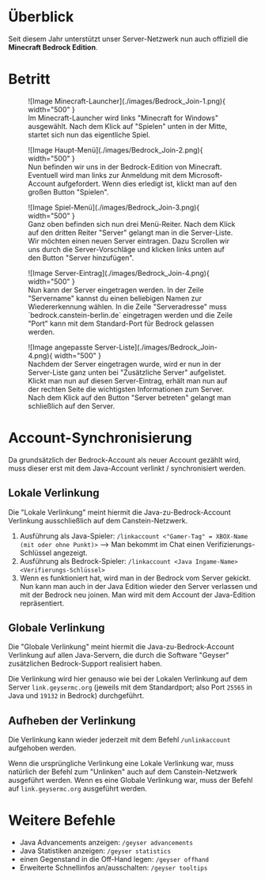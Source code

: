 # Überblick
Seit diesem Jahr unterstützt unser Server-Netzwerk nun auch offiziell die **Minecraft Bedrock Edition**.

# Betritt

<figure markdown>
  ![Image Minecraft-Launcher](./images/Bedrock_Join-1.png){ width="500" }
  <figcaption>Im Minecraft-Launcher wird links "Minecraft for Windows" ausgewählt. Nach dem Klick auf "Spielen" unten in der Mitte, startet sich nun das eigentliche Spiel.</figcaption>
</figure>

<figure markdown>
  ![Image Haupt-Menü](./images/Bedrock_Join-2.png){ width="500" }
  <figcaption>Nun befinden wir uns in der Bedrock-Edition von Minecraft. Eventuell wird man links zur Anmeldung mit dem Microsoft-Account aufgefordert. Wenn dies erledigt ist, klickt man auf den großen Button "Spielen".</figcaption>
</figure>

<figure markdown>
  ![Image Spiel-Menü](./images/Bedrock_Join-3.png){ width="500" }
  <figcaption>Ganz oben befinden sich nun drei Menü-Reiter. Nach dem Klick auf den dritten Reiter "Server" gelangt man in die Server-Liste. Wir möchten einen neuen Server eintragen. Dazu Scrollen wir uns durch die Server-Vorschläge und klicken links unten auf den Button "Server hinzufügen".</figcaption>
</figure>

<figure markdown>
  ![Image Server-Eintrag](./images/Bedrock_Join-4.png){ width="500" }
  <figcaption>Nun kann der Server eingetragen werden. In der Zeile "Servername" kannst du einen beliebigen Namen zur Wiedererkennung wählen. In die Zeile "Serveradresse" muss `bedrock.canstein-berlin.de` eingetragen werden und die Zeile "Port" kann mit dem Standard-Port für Bedrock gelassen werden.</figcaption>
</figure>

<figure markdown>
  ![Image angepasste Server-Liste](./images/Bedrock_Join-4.png){ width="500" }
  <figcaption>Nachdem der Server eingetragen wurde, wird er nun in der Server-Liste ganz unten bei "Zusätzliche Server" aufgelistet. Klickt man nun auf diesen Server-Eintrag, erhält man nun auf der rechten Seite die wichtigsten Informationen zum Server. Nach dem Klick auf den Button "Server betreten" gelangt man schließlich auf den Server.</figcaption>
</figure>

# Account-Synchronisierung
Da grundsätzlich der Bedrock-Account als neuer Account gezählt wird, muss dieser erst mit dem Java-Account verlinkt / synchronisiert werden.

## Lokale Verlinkung
Die "Lokale Verlinkung" meint hiermit die Java-zu-Bedrock-Account Verlinkung ausschließlich auf dem Canstein-Netzwerk.

1. Ausführung als Java-Spieler: `/linkaccount <"Gamer-Tag" = XBOX-Name (mit oder ohne Punkt)>`
   --> Man bekommt im Chat einen Verifizierungs-Schlüssel angezeigt.
2. Ausführung als Bedrock-Spieler: `/linkaccount <Java Ingame-Name> <Verifierungs-Schlüssel>`
3. Wenn es funktioniert hat, wird man in der Bedrock vom Server gekickt. Nun kann man auch in der Java Edition wieder den Server verlassen und mit der Bedrock neu joinen. Man wird mit dem Account der Java-Edition repräsentiert.

## Globale Verlinkung
Die "Globale Verlinkung" meint hiermit die Java-zu-Bedrock-Account Verlinkung auf allen Java-Servern, die durch die Software "Geyser" zusätzlichen Bedrock-Support realisiert haben.

Die Verlinkung wird hier genauso wie bei der Lokalen Verlinkung auf dem Server `link.geysermc.org` (jeweils mit dem Standardport; also Port `25565` in Java und `19132` in Bedrock) durchgeführt.

## Aufheben der Verlinkung
Die Verlinkung kann wieder jederzeit mit dem Befehl `/unlinkaccount` aufgehoben werden.

Wenn die ursprüngliche Verlinkung eine Lokale Verlinkung war, muss natürlich der Befehl zum "Unlinken" auch auf dem Canstein-Netzwerk ausgeführt werden. Wenn es eine Globale Verlinkung war, muss der Befehl auf `link.geysermc.org` ausgeführt werden.

# Weitere Befehle
* Java Advancements anzeigen: `/geyser advancements`
* Java Statistiken anzeigen: `/geyser statistics`
* einen Gegenstand in die Off-Hand legen: `/geyser offhand`
* Erweiterte Schnellinfos an/ausschalten: `/geyser tooltips`